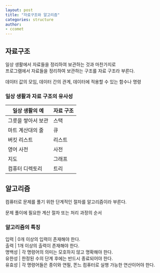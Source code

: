 ```yaml
---
layout: post
title: "자료구조와 알고리즘"
categories: structure
author:
- ccomet
---
```


## 자료구조
일상 생활에서 자료들을 정리하여 보관하는 것과 마찬가지로  
프로그램에서 자료들을 정리하여 보관하는 구조를 자료 구조라 부른다.

데이터 값의 모임, 데이터 간의 관계, 데이터에 적용할 수 있는 함수나 명령

### 일상 생활과 자료 구조의 유사성
일상 생활의 예 | 자료 구조  
---|---  
그릇을 쌓아서 보관 | 스택  
마트 계산대의 줄 | 큐  
버킷 리스트 | 리스트  
영어 사전 | 사전  
지도 | 그래프  
컴퓨터 디렉토리 | 트리  

## 알고리즘
컴퓨터로 문제를 풀기 위한 단계적인 절차를 알고리즘이라 부른다.

문제 풀이에 필요한 계산 절차 또는 처리 과정의 순서

### 알고리즘의 특징
입력 | 0개 이상의 입력이 존재해야 한다.  
출력 | 1개 이상의 출력이 존재해야 한다.  
명백성 | 각 명령어의 의미는 모호하지 않고 명확해야 한다.  
유한성 | 한정된 수의 단계 후에는 반드시 종료되어야 한다.  
유효성 | 각 명령어들은 종이와 연필, 똔느 컴퓨터로 실행 가능한 연산이어야 한다.  